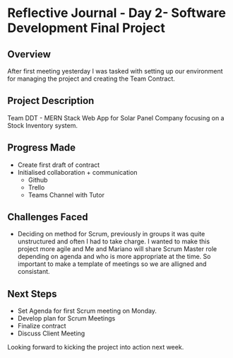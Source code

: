 # Reflective Journal - Day 2- Software Development Final Project

## Overview

After first meeting yesterday I was tasked with setting up our environment for managing the project and creating the Team Contract. 

## Project Description

Team DDT - MERN Stack Web App for Solar Panel Company focusing on a Stock Inventory system.

## Progress Made
- Create first draft of contract
- Initialised collaboration + communication
    - Github
    - Trello
    - Teams Channel with Tutor


## Challenges Faced

- Deciding on method for Scrum, previously in groups it was quite unstructured and often I had to take charge. I wanted to make this project more agile and Me and Mariano will share Scrum Master role depending on agenda and who is more appropriate at the time. So important to make a template of meetings so we are alligned and consistant.

## Next Steps

- Set Agenda for first Scrum meeting on Monday. 
- Develop plan for Scrum Meetings
- Finalize contract
- Discuss Client Meeting

Looking forward to kicking the project into action next week.





